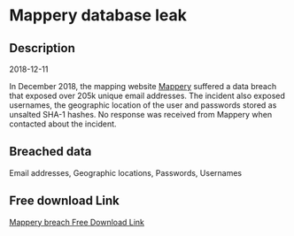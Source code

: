 # Mappery database leak

## Description

2018-12-11

In December 2018, the mapping website <a href="http://www.mappery.com" target="_blank" rel="noopener">Mappery</a> suffered a data breach that exposed over 205k unique email addresses. The incident also exposed usernames, the geographic location of the user and passwords stored as unsalted SHA-1 hashes. No response was received from Mappery when contacted about the incident.

## Breached data

Email addresses, Geographic locations, Passwords, Usernames

## Free download Link

[Mappery breach Free Download Link](https://tinyurl.com/2b2k277t)